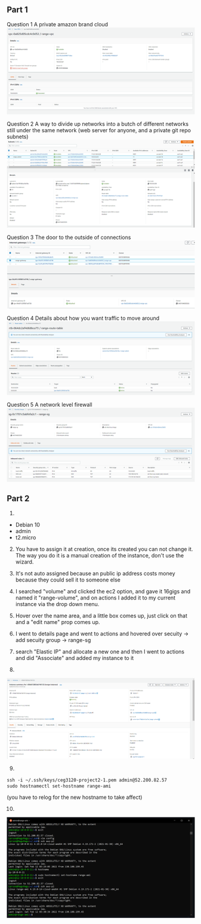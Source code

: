 ## Part 1

Question 1
A private amazon brand cloud
![Question 1](question1.PNG)

Question 2
A way to divide up networks into a butch of different networks still under the same network (web server for anyone, and a private git repo subnets)
![Question 2](question2.PNG)

Question 3
The door to the outside of connections
![Question 3](question3.PNG)

Question 4
Details about how you want traffic to move around
![Question 4](question4.PNG)

Question 5
A network level firewall
![Question 5](question5.PNG)

## Part 2

1.
* Debian 10
* admin
* t2.micro


2. You have to assign it at creation, once its created you can not change it. The way you do it is a manual creation of the instance, don't use the wizard.

3. It's not auto assigned because an public ip address costs money because they could sell it to someone else

4. I searched "volume" and clicked the ec2 option, and gave it 16gigs and named it "range-volume", and on actions I added it to my current instance via the drop down menu.

5. Hover over the name area, and a little box comes up, just click on that and a "edit name" prop comes up.

6. I went to details page and went to actions and hovered over secuity -> add secuity group -> range-sg

7. search "Elastic IP" and allocate a new one and then I went to actions and did "Associate" and added my instance to it

8.
![Question 8](pt2question8.PNG)

9.
```
ssh -i ~/.ssh/keys/ceg3120-project2-1.pem admin@52.200.82.57
sudo hostnamectl set-hostname range-ami
```
(you have to relog for the new hostname to take affect)

10.
![Question 10](p2question10.PNG)





